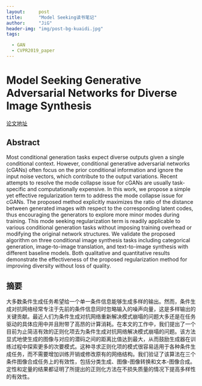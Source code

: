 ```yaml
---
layout:     post
title:      "Model Seeking读书笔记"
author:     "JiG"
header-img: "img/post-bg-kuaidi.jpg"
tags: 

  - GAN
  - CVPR2019_paper
---
```


 

# Model Seeking Generative Adversarial Networks for Diverse Image Synthesis  

[论文地址](http://openaccess.thecvf.com/content_CVPR_2019/html/Mao_Mode_Seeking_Generative_Adversarial_Networks_for_Diverse_Image_Synthesis_CVPR_2019_paper.html)

## Abstract

Most conditional generation tasks expect diverse outputs given a single conditional context. However, conditional generative adversarial networks (cGANs) often focus on the prior conditional information and ignore the input noise vectors, which contribute to the output variations. Recent attempts to resolve the mode collapse issue for cGANs are usually task-specific and computationally expensive. In this work, we propose a simple yet effective regularization term to address the mode collapse issue for cGANs. The proposed method explicitly maximizes the ratio of the distance between generated images with respect to the corresponding latent codes, thus encouraging the generators to explore more minor modes during training. This mode seeking regularization term is readily applicable to various conditional generation tasks without imposing training overhead or modifying the original network structures. We validate the proposed algorithm on three conditional image synthesis tasks including categorical generation, image-to-image translation, and text-to-image synthesis with different baseline models. Both qualitative and quantitative results demonstrate the effectiveness of the proposed regularization method for improving diversity without loss of quality.  



## 摘要

大多数条件生成任务希望给一个单一条件信息能够生成多样的输出。然而，条件生成对抗网络经常专注于先前的条件信息同时忽略输入的噪声向量，这是多样输出的关键贡献。最近人们为条件生成对抗网络重新解决模式崩塌的问题大多还是在任务驱动的具体应用中并且附带了高昂的计算消耗。在本文的工作中，我们提出了一个目前为止简洁有效的正则化项去为条件生成对抗网络解决模式崩塌的问题。该方法显式地使生成的图像与对应的潜码之间的距离比值达到最大，从而鼓励生成器在训练过程中探索更多的次要模式。这种寻求正则化项的模式很容易适用于各种条件生成任务，而不需要增加训练开销或修改原有的网络结构。我们验证了该算法在三个条件图像合成任务上的有效性，包括分类生成、图像-图像转换和文本-图像合成。定性和定量的结果都证明了所提出的正则化方法在不损失质量的情况下提高多样性的有效性。

